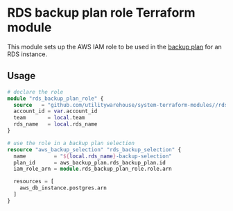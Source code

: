 # RDS backup plan role Terraform module

This module sets up the AWS IAM role to be used in the [backup plan](https://docs.aws.amazon.com/aws-backup/latest/devguide/about-backup-plans.html) for an RDS instance.

## Usage

```terraform
# declare the role
module "rds_backup_plan_role" {
  source   = "github.com/utilitywarehouse/system-terraform-modules//rds_backup_plan_role?ref=d044000e7f1164abb48d984035e8dc8b43e13434"
  account_id = var.account_id
  team       = local.team
  rds_name   = local.rds_name
}

# use the role in a backup plan selection
resource "aws_backup_selection" "rds_backup_selection" {
  name         = "${local.rds_name}-backup-selection"
  plan_id      = aws_backup_plan.rds_backup_plan.id
  iam_role_arn = module.rds_backup_plan_role.role.arn

  resources = [
    aws_db_instance.postgres.arn
  ]
}
```
